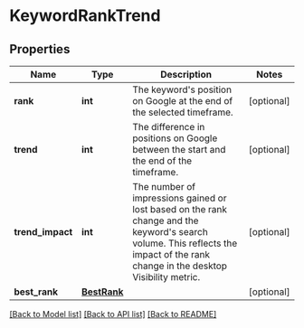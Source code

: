 # KeywordRankTrend

## Properties
Name | Type | Description | Notes
------------ | ------------- | ------------- | -------------
**rank** | **int** | The keyword&#x27;s position on Google at the end of the selected timeframe. | [optional] 
**trend** | **int** | The difference in positions on Google between the start and the end of the timeframe. | [optional] 
**trend_impact** | **int** | The number of impressions gained or lost based on the rank change and the keyword&#x27;s search volume. This reflects the impact of the rank change in the desktop Visibility metric. | [optional] 
**best_rank** | [**BestRank**](BestRank.md) |  | [optional] 

[[Back to Model list]](../README.md#documentation-for-models) [[Back to API list]](../README.md#documentation-for-api-endpoints) [[Back to README]](../README.md)

